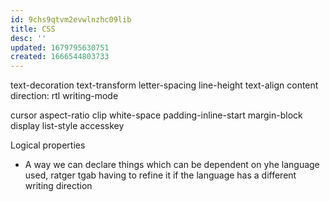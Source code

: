 ```yaml
---
id: 9chs9qtvm2evwlnzhc09lib
title: CSS
desc: ''
updated: 1679795630751
created: 1666544803733
---
```



text-decoration
text-transform
letter-spacing
line-height
text-align
content
direction: rtl
writing-mode

cursor
aspect-ratio
clip
white-space
padding-inline-start
margin-block
display
list-style
accesskey

Logical properties
- A way we can declare things which can be dependent on yhe language used, ratger tgab having to refine it if the language has a different writing direction